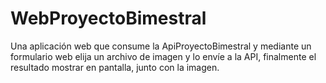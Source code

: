 # WebProyectoBimestral
Una aplicación web que consume la ApiProyectoBimestral y mediante un formulario web elija un archivo de imagen y lo envíe a la API,
finalmente el resultado mostrar en pantalla, junto con la imagen.
